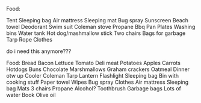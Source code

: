 

Food:




Tent
Sleeping bag
Air mattress
Sleeping mat
Bug spray
Sunscreen
Beach towel
Deodorant
Swim suit
Coleman stove
Propane
Bbq
Pan
Plates
Washing bins
Water tank
Hot dog/mashmallow stick
Two chairs
Bags for garbage
Tarp
Rope
Clothes



do i need this anymore???




Food:
Bread
Bacon
Lettuce
Tomato
Deli meat
Potatoes
Apples
Carrots
Hotdogs
Buns
Chocolate
Marshmallows
Graham crackers
Oatmeal
Dinner otw up
Cooler
Coleman
Tarp
Lantern
Flashlight
Sleeping bag
Bin with cooking stuff
Paper towel
Wipes
Bug spray
Clothes
Air mattress
Sleeping bag
Mats
3 chairs
Propane
Alcohol?
Toothbrush
Garbage bags
Lots of water
Book
Olive oil